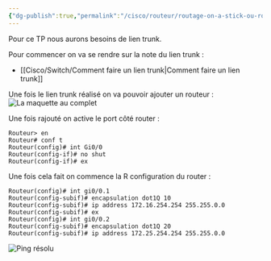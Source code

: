 ```yaml
---
{"dg-publish":true,"permalink":"/cisco/routeur/routage-on-a-stick-ou-routage-inter-vlan/"}
---
```


Pour ce TP nous aurons besoins de lien trunk. 

Pour commencer on va se rendre sur la note du lien trunk :
- [[Cisco/Switch/Comment faire un lien trunk\|Comment faire un lien trunk]]

Une fois le lien trunk réalisé on va pouvoir ajouter un routeur : 
![La maquette au complet](2.PNG)

Une fois rajouté on active le port côté router :
```IOS
Routeur> en
Routeur# conf t
Routeur(config)# int Gi0/0
Routeur(config-if)# no shut
Routeur(config-if)# ex
```

Une fois cela fait on commence la R configuration du router : 
```IOS
Routeur(config)# int gi0/0.1
Routeur(config-subif)# encapsulation dot1Q 10
Routeur(config-subif)# ip address 172.16.254.254 255.255.0.0
Routeur(config-subif)# ex
Routeur(config)# int gi0/0.2
Routeur(config-subif)# encapsulation dot1Q 20
Routeur(config-subif)# ip address 172.25.254.254 255.255.0.0
```
![Ping résolu](Image/3.PNG)